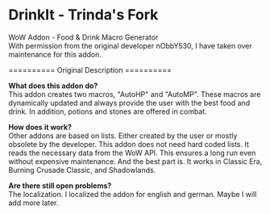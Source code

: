 # DrinkIt - Trinda's Fork
WoW Addon - Food &amp; Drink Macro Generator  
With permission from the original developer nObbY530, I have taken over maintenance for this addon.

========== Original Description ==========

**What does this addon do?**  
This addon creates two macros, "AutoHP" and "AutoMP". These macros are dynamically updated and always provide the user with the best food and drink. In addition, potions and stones are offered in combat.


**How does it work?**  
Other addons are based on lists. Either created by the user or mostly obsolete by the developer. This addon does not need hard coded lists. It reads the necessary data from the WoW API. This ensures a long run even without expensive maintenance. And the best part is. It works in Classic Era, Burning Crusade Classic, and Shadowlands.


**Are there still open problems?**  
The localization. I localized the addon for english and german. Maybe I will add more later. 
